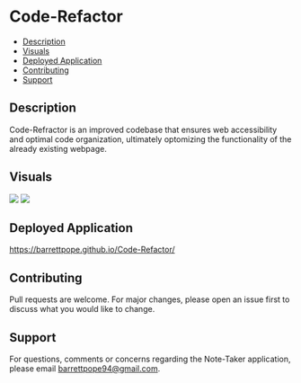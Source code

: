 # Code-Refactor

* [Description](#description)
* [Visuals](#visuals)
* [Deployed Application](#deployed)
* [Contributing](#contributing)
* [Support](#support)

## Description
Code-Refractor is an improved codebase that ensures web accessibility and optimal code organization, ultimately optomizing the functionality of the already existing webpage.

## Visuals
![](public/assets/index.png)
![](public/assets/notes.png)

## Deployed Application
https://barrettpope.github.io/Code-Refactor/

## Contributing
Pull requests are welcome. For major changes, please open an issue first to discuss what you would like to change. 

## Support
For questions, comments or concerns regarding the Note-Taker application, please email barrettpope94@gmail.com.
